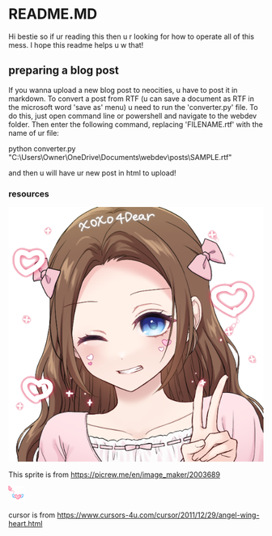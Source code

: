 # README.MD

Hi bestie so if ur reading this then u r looking for how to operate all of this mess. I hope this readme helps u w that!

## preparing a blog post
If you wanna upload a new blog post to neocities, u have to post it in markdown. To convert a post from RTF (u can save a document as RTF in the microsoft word 'save as' menu) u need to run the 'converter.py' file. To do this, just open command line or powershell and navigate to the webdev folder. Then enter the following command, replacing 'FILENAME.rtf' with the name of ur file:

python converter.py "C:\Users\Owner\OneDrive\Documents\webdev\posts\SAMPLE.rtf"

and then u will have ur new post in html to upload!

### resources

![sprite](assets/spite1.png)

This sprite is from https://picrew.me/en/image_maker/2003689
<br>

![cursor](assets/heart-cursor.png)

cursor is from https://www.cursors-4u.com/cursor/2011/12/29/angel-wing-heart.html
<br>
